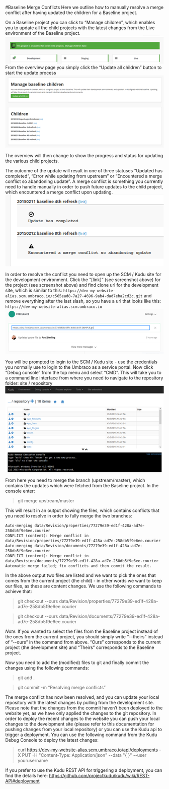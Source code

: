 #Baseline Merge Conflicts
Here we outline how to manually resolve a merge conflict after having updated the children for a Baseline project.

On a Baseline project you can click to “Manage children”, which enables you to update all the child projects with the latest changes from the Live environment of the Baseline project.
![environment](images/image04.png)
From the overview page you simply click the “Update all children” button to start the update process
![environment](images/image01.png)

The overview will then change to show the progress and status for updating the various child projects.

The outcome of the update will result in one of three statuses “Updated has completed”, “Error while updating from upstream” or “Encountered a merge conflict so abandoning update”.
A merge conflict is something you currently need to handle manually in order to push future updates to the child project, which encountered a merge conflict upon updating.
![environment](images/image00.png)

In order to resolve the conflict you need to open up the SCM / Kudu site for the development environment. Click the “[link]” (see screenshot above) for the project (see screenshot above) and find clone url for the development site, which is similar to this: `https://dev-my-website-alias.scm.umbraco.io/c565ead8-7a27-4696-9ab4-dad7eba2cd2c.git` and remove everything after the last slash, so you have a url that looks like this: `https://dev-my-website-alias.scm.umbraco.io`
![environment](images/GetCloneUrl.PNG)

You will be prompted to login to the SCM / Kudu site - use the credentials you normally use to login to the Umbraco as a service portal.
Now click “Debug console” from the top menu and select “CMD”. This will take you to a command line interface from where you need to navigate to the repository folder: site / repository
![environment](images/image03.png)

From here you need to merge the branch (upstream/master), which contains the updates which were fetched from the Baseline project.
In the console enter:
> git merge upstream/master

This will result in an output showing the files, which contains conflicts that you need to resolve in order to fully merge the two branches:

```
Auto-merging data/Revision/properties/77279e39-ed1f-428a-ad7e-258db5f9e6ee.courier
CONFLICT (content): Merge conflict in data/Revision/properties/77279e39-ed1f-428a-ad7e-258db5f9e6ee.courier
Auto-merging data/Revision/documents/77279e39-ed1f-428a-ad7e-258db5f9e6ee.courier
CONFLICT (content): Merge conflict in data/Revision/documents/77279e39-ed1f-428a-ad7e-258db5f9e6ee.courier
Automatic merge failed; fix conflicts and then commit the result.
```

In the above output two files are listed and we want to pick the ones that comes from the current project (the child) - in other words we want to keep our files, as these are content changes. We use the following commands to achieve that:

> git checkout --ours data/Revision/properties/77279e39-ed1f-428a-ad7e-258db5f9e6ee.courier

> git checkout --ours data/Revision/documents/77279e39-ed1f-428a-ad7e-258db5f9e6ee.courier

_Note_: If you wanted to select the files from the Baseline project instead of the ones from the current project, you should simply write “--theirs” instead of “--ours” in the command from above. “Ours” corresponds to the current project (the development site) and “Theirs” corresponds to the Baseline project.

Now you need to add the (modified) files to git and finally commit the changes using the following commands:

> git add .

> git commit -m “Resolving merge conflicts”

The merge conflict has now been resolved, and you can update your local repository with the latest changes by pulling from the development site.
Please note that the changes from the commit haven’t been deployed to the website yet, as we have only applied the changes to the git repository. In order to deploy the recent changes to the website you can push your local changes to the development site (please refer to this documentation for pushing changes from your local repository) or you can use the Kudu api to trigger a deployment.
You can use the following command from the Kudu Debug Console to deploy the latest changes:

> curl https://dev-my-website-alias.scm.umbraco.io/api/deployments -X PUT -H "Content-Type: Application/json" --data "{ }" --user yourusername

If you prefer to use the Kudu REST API for triggering a deployment, you can find the details here: https://github.com/projectkudu/kudu/wiki/REST-API#deployment

